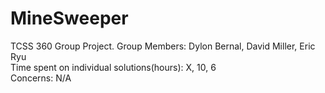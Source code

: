 # MineSweeper
TCSS 360 Group Project.
Group Members: Dylon Bernal, David Miller, Eric Ryu  
Time spent on individual solutions(hours): X, 10, 6    
Concerns: N/A
